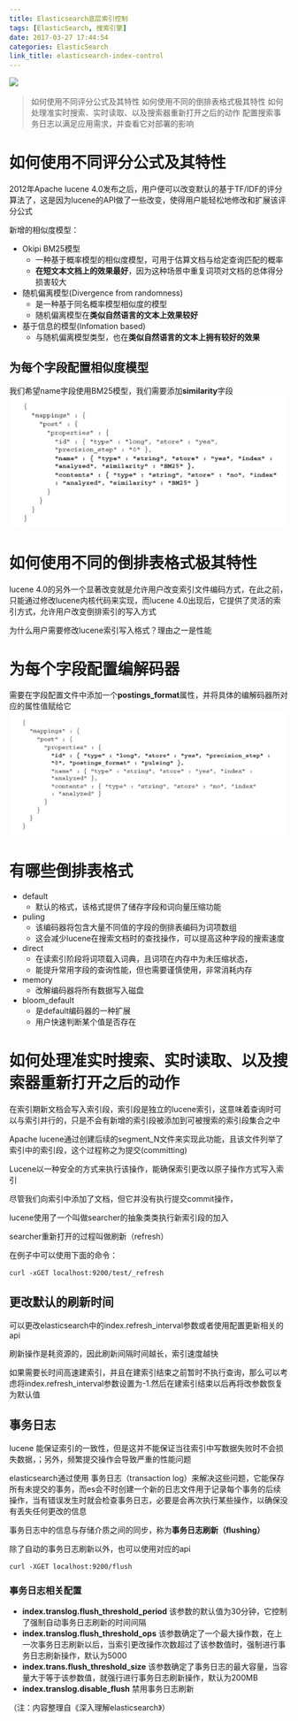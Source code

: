 ```yaml
---
title: Elasticsearch底层索引控制
tags: [ElasticSearch, 搜索引擎]
date: 2017-03-27 17:44:54
categories: ElasticSearch
link_title: elasticsearch-index-control
---
```

![](http://onxkn9cbz.bkt.clouddn.com/elasticsearch.png)
>   如何使用不同评分公式及其特性
    如何使用不同的倒排表格式极其特性
    如何处理准实时搜索、实时读取、以及搜索器重新打开之后的动作
    配置搜索事务日志以满足应用需求，并查看它对部署的影响
   
<!--more-->
    
#  如何使用不同评分公式及其特性 
2012年Apache lucene 4.0发布之后，用户便可以改变默认的基于TF/IDF的评分算法了，这是因为lucene的API做了一些改变，使得用户能轻松地修改和扩展该评分公式

新增的相似度模型：
- Okipi BM25模型
    - 一种基于概率模型的相似度模型，可用于估算文档与给定查询匹配的概率
    - **在短文本文档上的效果最好**，因为这种场景中重复词项对文档的总体得分损害较大
- 随机偏离模型(Divergence from randomness)
    - 是一种基于同名概率模型相似度的模型
    - 随机偏离模型在**类似自然语言的文本上效果较好**
- 基于信息的模型(Infomation based)
    - 与随机偏离模型类型，也在**类似自然语言的文本上拥有较好的效果**
    
## 为每个字段配置相似度模型
我们希望name字段使用BM25模型，我们需要添加**similarity**字段
![](elasticsearch-index-control/01.png)

# 如何使用不同的倒排表格式极其特性
lucene 4.0的另外一个显著改变就是允许用户改变索引文件编码方式，在此之前，只能通过修改lucene内核代码来实现，而lucene 4.0出现后，它提供了灵活的索引方式，允许用户改变倒排索引的写入方式

为什么用户需要修改lucene索引写入格式？理由之一是性能

# 为每个字段配置编解码器
需要在字段配置文件中添加一个**postings_format**属性，并将具体的编解码器所对应的属性值赋给它
![](elasticsearch-index-control/02.png)

# 有哪些倒排表格式
- default 
    - 默认的格式，该格式提供了储存字段和词向量压缩功能
- puling 
    -  该编码器将包含大量不同值的字段的倒排表编码为词项数组
    - 这会减少lucene在搜索文档时的查找操作，可以提高这种字段的搜索速度
- direct 
    - 在读索引阶段将词项载入词典，且词项在内存中为未压缩状态，
    - 能提升常用字段的查询性能，但也需要谨慎使用，非常消耗内存
- memory
    - 改解编码器将所有数据写入磁盘
- bloom_default     
    - 是default编码器的一种扩展
    - 用户快速判断某个值是否存在

#  如何处理准实时搜索、实时读取、以及搜索器重新打开之后的动作
在索引期新文档会写入索引段，索引段是独立的lucene索引，这意味着查询时可以与索引并行的，只是不会有新增的索引段被添加到可被搜索的索引段集合之中

Apache lucene通过创建后续的segment_N文件来实现此功能，且该文件列举了索引中的索引段，这个过程称之为提交(committing)

Lucene以一种安全的方式来执行该操作，能确保索引更改以原子操作方式写入索引

尽管我们向索引中添加了文档，但它并没有执行提交commit操作，

lucene使用了一个叫做searcher的抽象类类执行新索引段的加入

searcher重新打开的过程叫做刷新（refresh）

在例子中可以使用下面的命令：

    curl -xGET localhost:9200/test/_refresh

## 更改默认的刷新时间
可以更改elasticsearch中的index.refresh_interval参数或者使用配置更新相关的api

刷新操作是耗资源的，因此刷新间隔时间越长，索引速度越快

如果需要长时间高速建索引，并且在建索引结束之前暂时不执行查询，那么可以考虑将index.refresh_interval参数设置为-1.然后在建索引结束以后再将改参数恢复为默认值

## 事务日志
lucene 能保证索引的一致性，但是这并不能保证当往索引中写数据失败时不会损失数据，；另外，频繁提交操作会导致严重的性能问题

elasticsearch通过使用 事务日志（transaction log）来解决这些问题，它能保存所有未提交的事务，而es会不时创建一个新的日志文件用于记录每个事务的后续操作，当有错误发生时就会检查事务日志，必要是会再次执行某些操作，以确保没有丢失任何更改的信息

事务日志中的信息与存储介质之间的同步，称为**事务日志刷新（flushing）**

除了自动的事务日志刷新以外，也可以使用对应的api

    curl -XGET localhost:9200/flush


### 事务日志相关配置
- **index.translog.flush_threshold_period**  该参数的默认值为30分钟，它控制了强制自动事务日志刷新的时间间隔
- **index.translog.flush_threshold_ops**
该参数确定了一个最大操作数，在上一次事务日志刷新以后，当索引更改操作次数超过了该参数值时，强制进行事务日志刷新操作，默认为5000
- **index.trans.flush_threshold_size**
该参数确定了事务日志的最大容量，当容量大于等于该参数值，就强行进行事务日志刷新操作，默认为200MB
- **index.translog.disable_flush**
禁用事务日志刷新

（注：内容整理自《深入理解elasticsearch》）
